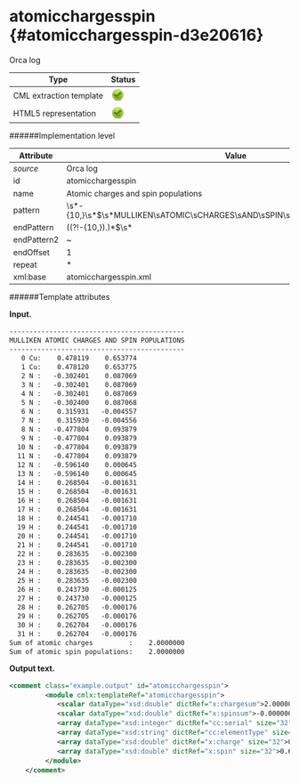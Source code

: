 # atomicchargesspin {#atomicchargesspin-d3e20616}

Orca log

| Type                                                                                                                                                                                                  | Status                                                                                                                                                                                                |
|----|----|
| CML extraction template                                                                                                                                                                               | ![](/imgs/Total.png)                                                                                                                                                                                  |
| HTML5 representation                                                                                                                                                                                  | ![](/imgs/Total.png)                                                                                                                                                                                  |

######Implementation level

| Attribute                                                                                                                                                                                             | Value                                                                                                                                                                                                 |
|----|----|
| *source*                                                                                                                                                                                              | Orca log                                                                                                                                                                                              |
| id                                                                                                                                                                                                    | atomicchargesspin                                                                                                                                                                                     |
| name                                                                                                                                                                                                  | Atomic charges and spin populations                                                                                                                                                                   |
| pattern                                                                                                                                                                                               | \\s\*-{10,}\\s\*\$\\s\*MULLIKEN\\sATOMIC\\sCHARGES\\sAND\\sSPIN\\s(POPULATIONSIDENSITIES)\\s\*                                                                                                        |
| endPattern                                                                                                                                                                                            | ((?!-{10,}).)\*\$\\s\*                                                                                                                                                                                |
| endPattern2                                                                                                                                                                                           | \~                                                                                                                                                                                                    |
| endOffset                                                                                                                                                                                             | 1                                                                                                                                                                                                     |
| repeat                                                                                                                                                                                                | \*                                                                                                                                                                                                    |
| xml:base                                                                                                                                                                                              | atomicchargesspin.xml                                                                                                                                                                                 |

######Template attributes

**Input.**

    --------------------------------------------
    MULLIKEN ATOMIC CHARGES AND SPIN POPULATIONS
    --------------------------------------------
       0 Cu:    0.478119    0.653774
       1 Cu:    0.478120    0.653775
       2 N :   -0.302401    0.087069
       3 N :   -0.302401    0.087069
       4 N :   -0.302401    0.087069
       5 N :   -0.302400    0.087068
       6 N :    0.315931   -0.004557
       7 N :    0.315930   -0.004556
       8 N :   -0.477804    0.093879
       9 N :   -0.477804    0.093879
      10 N :   -0.477804    0.093879
      11 N :   -0.477804    0.093879
      12 N :   -0.596140    0.000645
      13 N :   -0.596140    0.000645
      14 H :    0.268504   -0.001631
      15 H :    0.268504   -0.001631
      16 H :    0.268504   -0.001631
      17 H :    0.268504   -0.001631
      18 H :    0.244541   -0.001710
      19 H :    0.244541   -0.001710
      20 H :    0.244541   -0.001710
      21 H :    0.244541   -0.001710
      22 H :    0.283635   -0.002300
      23 H :    0.283635   -0.002300
      24 H :    0.283635   -0.002300
      25 H :    0.283635   -0.002300
      26 H :    0.243730   -0.000125
      27 H :    0.243730   -0.000125
      28 H :    0.262705   -0.000176
      29 H :    0.262705   -0.000176
      30 H :    0.262704   -0.000176
      31 H :    0.262704   -0.000176
    Sum of atomic charges         :    2.0000000
    Sum of atomic spin populations:    2.0000000

        

**Output text.**

```xml
<comment class="example.output" id="atomicchargesspin">
         <module cmlx:templateRef="atomicchargesspin">
            <scalar dataType="xsd:double" dictRef="x:chargesum">2.0000000</scalar>
            <scalar dataType="xsd:double" dictRef="x:spinsum">-0.0000000</scalar>
            <array dataType="xsd:integer" dictRef="cc:serial" size="32">0 1 2 3 4 5 6 7 8 9 10 11 12 13 14 15 16 17 18 19 20 21 22 23 24 25 26 27 28 29 30 31</array>
            <array dataType="xsd:string" dictRef="cc:elementType" size="32">Cu Cu N N N N N N N N N N N N H H H H H H H H H H H H H H H H H H</array>
            <array dataType="xsd:double" dictRef="x:charge" size="32">0.469289 0.469287 -0.292692 -0.292691 -0.292694 -0.292694 0.318542 0.318540 -0.481730 -0.481730 -0.481730 -0.481730 -0.597426 -0.597426 0.267790 0.267790 0.267790 0.267790 0.244233 0.244233 0.244233 0.244233 0.282636 0.282636 0.282636 0.282636 0.244402 0.244402 0.262360 0.262360 0.262360 0.262360</array>
            <array dataType="xsd:double" dictRef="x:spin" size="32">0.618178 -0.618177 -0.023799 -0.023800 0.023799 0.023798 -0.000000 0.000002 0.087450 0.087450 -0.087450 -0.087450 0.000640 -0.000640 -0.001574 -0.001574 0.001574 0.001574 -0.001593 -0.001593 0.001593 0.001593 -0.002201 -0.002201 0.002201 0.002201 -0.000074 0.000074 -0.000080 -0.000080 0.000080 0.000080</array>
         </module>
    </comment>
```

